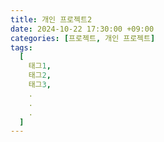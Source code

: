 ```yaml
---
title: 개인 프로젝트2
date: 2024-10-22 17:30:00 +09:00
categories: [프로젝트, 개인 프로젝트]
tags:
  [
    태그1,
    태그2,
    태그3,
    .
    .
    .
  ]
---
```



